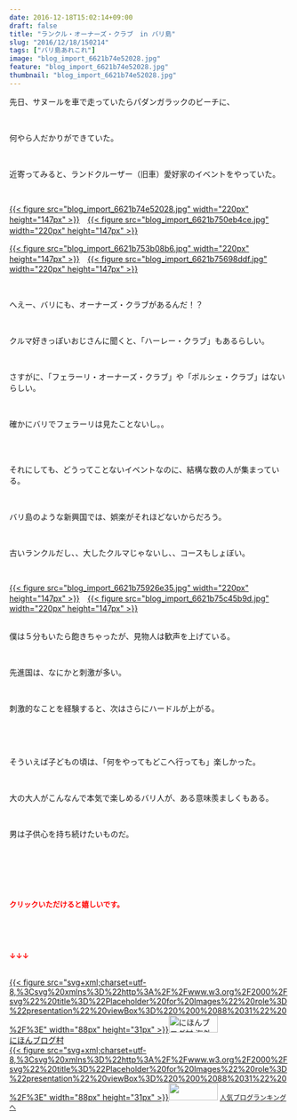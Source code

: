 ```yaml
---
date: 2016-12-18T15:02:14+09:00
draft: false
title: "ランクル・オーナーズ・クラブ　in バリ島"
slug: "2016/12/18/150214"
tags: ["バリ島あれこれ"]
image: "blog_import_6621b74e52028.jpg"
feature: "blog_import_6621b74e52028.jpg"
thumbnail: "blog_import_6621b74e52028.jpg"
---
```

<p>先日、サヌールを車で走っていたらパダンガラックのビーチに、</p><p> </p><p>何やら人だかりができていた。</p><p> </p><p>近寄ってみると、ランドクルーザー（旧車）愛好家のイベントをやっていた。</p><p> </p><p><a href="blog_import_6621b74f6bcfc.jpg">{{< figure src="blog_import_6621b74e52028.jpg" width="220px" height="147px" >}}</a>　<a href="blog_import_6621b75236970.jpg">{{< figure src="blog_import_6621b750eb4ce.jpg" width="220px" height="147px" >}}</a>　</p><p><a href="blog_import_6621b754d5a47.jpg">{{< figure src="blog_import_6621b753b08b6.jpg" width="220px" height="147px" >}}</a>　<a href="blog_import_6621b757aba73.jpg">{{< figure src="blog_import_6621b75698ddf.jpg" width="220px" height="147px" >}}</a></p><p> </p><p>へえー、バリにも、オーナーズ・クラブがあるんだ！？</p><p> </p><p>クルマ好きっぽいおじさんに聞くと、「ハーレー・クラブ」もあるらしい。</p><p> </p><p>さすがに、「フェラーリ・オーナーズ・クラブ」や「ポルシェ・クラブ」はないらしい。</p><p> </p><p>確かにバリでフェラーリは見たことないし。。</p><p> </p><p><br/>それにしても、どうってことないイベントなのに、結構な数の人が集まっている。</p><p> </p><p>バリ島のような新興国では、娯楽がそれほどないからだろう。</p><p> </p><p>古いランクルだし、、大したクルマじゃないし、、コースもしょぼい。</p><p> </p><p><a href="blog_import_6621b75a41297.jpg">{{< figure src="blog_import_6621b75926e35.jpg" width="220px" height="147px" >}}</a>　<a href="blog_import_6621b75d71ce2.jpg">{{< figure src="blog_import_6621b75c45b9d.jpg" width="220px" height="147px" >}}</a></p><p><br/>僕は５分もいたら飽きちゃったが、見物人は歓声を上げている。</p><p> </p><p>先進国は、なにかと刺激が多い。</p><p> </p><p>刺激的なことを経験すると、次はさらにハードルが上がる。</p><p> </p><p> </p><p>そういえば子どもの頃は、「何をやってもどこへ行っても」楽しかった。</p><p> </p><p>大の大人がこんなんで本気で楽しめるバリ人が、ある意味羨ましくもある。</p><p> </p><p>男は子供心を持ち続けたいものだ。</p><p> </p><p> </p><p> </p><p><font color="#ff0000" size="2"><strong>クリックいただけると嬉しいです。</strong></font></p><p> </p><p> </p><p><font color="#ff0000" size="2"><strong>↓↓↓</strong></font></p><p><br/><a href="ranking.html?p_cid=01260127" target="_blank">{{< figure src="svg+xml;charset=utf-8,%3Csvg%20xmlns%3D%22http%3A%2F%2Fwww.w3.org%2F2000%2Fsvg%22%20title%3D%22Placeholder%20for%20Images%22%20role%3D%22presentation%22%20viewBox%3D%220%200%2088%2031%22%20%2F%3E" width="88px" height="31px" >}}<noscript><img width="88" height="31" alt="にほんブログ村 海外生活ブログ バリ島情報へ" src="https://img-proxy.blog-video.jp/images?url=http%3A%2F%2Foverseas.blogmura.com%2Fbali%2Fimg%2Fbali88_31.gif" border="0"></noscript></a><br/><a href="ranking.html?p_cid=01260127" target="_blank">にほんブログ村</a><br/><a title="人気ブログランキングへ" href="link.php?1804582">{{< figure src="svg+xml;charset=utf-8,%3Csvg%20xmlns%3D%22http%3A%2F%2Fwww.w3.org%2F2000%2Fsvg%22%20title%3D%22Placeholder%20for%20Images%22%20role%3D%22presentation%22%20viewBox%3D%220%200%2088%2031%22%20%2F%3E" width="88px" height="31px" >}}<noscript><img width="88" height="31" src="https://blog.with2.net/img/banner/banner_22.gif" border="0"></noscript></a> <a style="font-size: 12px;" href="link.php?1804582">人気ブログランキングへ</a></p>


